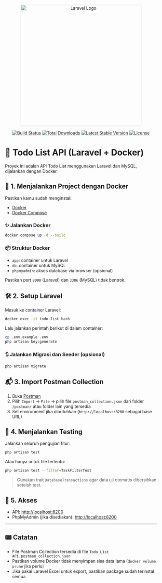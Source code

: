<p align="center"><a href="https://laravel.com" target="_blank"><img src="https://raw.githubusercontent.com/laravel/art/master/logo-lockup/5%20SVG/2%20CMYK/1%20Full%20Color/laravel-logolockup-cmyk-red.svg" width="400" alt="Laravel Logo"></a></p>

<p align="center">
<a href="https://github.com/laravel/framework/actions"><img src="https://github.com/laravel/framework/workflows/tests/badge.svg" alt="Build Status"></a>
<a href="https://packagist.org/packages/laravel/framework"><img src="https://img.shields.io/packagist/dt/laravel/framework" alt="Total Downloads"></a>
<a href="https://packagist.org/packages/laravel/framework"><img src="https://img.shields.io/packagist/v/laravel/framework" alt="Latest Stable Version"></a>
<a href="https://packagist.org/packages/laravel/framework"><img src="https://img.shields.io/packagist/l/laravel/framework" alt="License"></a>
</p>

# 📝 Todo List API (Laravel + Docker)

Proyek ini adalah API Todo List menggunakan Laravel dan MySQL, dijalankan dengan Docker.

## 🐳 1. Menjalankan Project dengan Docker

Pastikan kamu sudah menginstal:

* [Docker](https://www.docker.com/)
* [Docker Compose](https://docs.docker.com/compose/install/)

### ✨ Jalankan Docker

```bash
docker compose up -d --build
```

### 📦 Struktur Docker

* `app`: container untuk Laravel
* `db`: container untuk MySQL
* `phpmyadmin`: akses database via browser (opsional)

Pastikan port `8000` (Laravel) dan `3306` (MySQL) tidak bentrok.

## 🛠️ 2. Setup Laravel

Masuk ke container Laravel:

```bash
docker exec -it todo-list bash
```

Lalu jalankan perintah berikut di dalam container:

```bash
cp .env.example .env
php artisan key:generate
```

### 🔃 Jalankan Migrasi dan Seeder (opsional)

```bash
php artisan migrate
```

## 📬 3. Import Postman Collection

1. Buka [Postman](https://www.postman.com/downloads/)
2. Pilih `Import` → `File` → pilih file `postman_collection.json` dari folder `/postman/` atau folder lain yang tersedia
3. Set environment jika dibutuhkan (`http://localhost:8200` sebagai base URL)

## 🧪 4. Menjalankan Testing

Jalankan seluruh pengujian fitur:

```bash
php artisan test
```

Atau hanya untuk file tertentu:

```bash
php artisan test --filter=TaskFilterTest
```

> Gunakan trait `DatabaseTransactions` agar data uji otomatis dibersihkan setelah test.

## 👥 5. Akses

* API: [http://localhost:8200](http://localhost:8200)
* PhpMyAdmin (jika disediakan): [http://localhost:8200](http://localhost:8200)

---

## 📟 Catatan

* File Postman Collection tersedia di file `Todo List API.postman_collection.json`
* Pastikan volume Docker tidak menyimpan sisa data lama (`docker volume prune` jika perlu)
* Jika pakai Laravel Excel untuk export, pastikan package sudah terinstal semua
